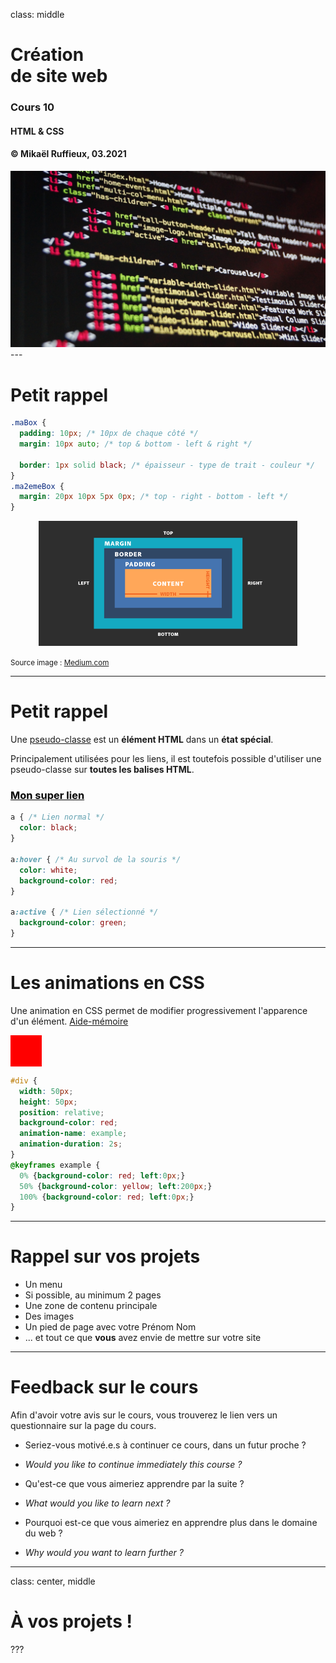 class: middle

<h1>Création <br/>de <span class="secondary-color">site web<span></h1>

### Cours 10

#### HTML & CSS

#### &copy; Mikaël Ruffieux, 03.2021

<img class="first-slide-image" src="../sources_cours/img/first_slide.jpg">
---

# Petit <span class="secondary-color">rappel</span>

```css
.maBox { 
  padding: 10px; /* 10px de chaque côté */ 
  margin: 10px auto; /* top & bottom - left & right */

  border: 1px solid black; /* épaisseur - type de trait - couleur */
}
.ma2emeBox {
  margin: 20px 10px 5px 0px; /* top - right - bottom - left */
}
```
<div style="text-align: center">
  <img style="max-height: 200px; width: auto;" src="../sources_cours/img/cours9_margin-padding.png" />
</div>

<small>Source image : <a href="https://miro.medium.com/max/725/1*FqGQIGmGdW5EetfS3HFkvA.png" target="_blank">Medium.com</a></small>

---

# Petit <span class="secondary-color">rappel</span>

Une [pseudo-classe](https://github.com/futurekids-io/6.011-creation-de-site-web-2.0/tree/main/aide-memoire/css#s%C3%A9lecteurs) est un **élément HTML** dans un **état spécial**.

Principalement utilisées pour les liens, il est toutefois possible d'utiliser une pseudo-classe sur **toutes les balises HTML**.

<style>
#lien { color: black; padding: 0px; margin: 0px;}

#lien:hover {color: white;background-color: red;}

#lien:active {background-color: green;}
</style>

<a href="#5" id="lien" ><h3>Mon super lien</h3></a>

```css
a { /* Lien normal */
  color: black;
}

a:hover { /* Au survol de la souris */
  color: white;
  background-color: red;
}

a:active { /* Lien sélectionné */
  background-color: green;
}
```

---
# Les <span class="secondary-color">animations</span> en CSS

Une animation en CSS permet de modifier progressivement l'apparence d'un élément. [Aide-mémoire](https://github.com/futurekids-io/6.011-creation-de-site-web-2.0/tree/main/aide-memoire/css#animations)

<div id="div"></div>
<style>
#div {
width: 50px;
height: 50px;
position: relative;
background-color: red;
animation-name: example;
animation-duration: 2s;
}
@keyframes example {
0% {background-color: red; left:0px;}
50% {background-color: yellow; left:200px;}
100% {background-color: red; left:0px;}
}
</style>

```css
#div {
  width: 50px;
  height: 50px;
  position: relative;
  background-color: red;
  animation-name: example;
  animation-duration: 2s;
}
@keyframes example {
  0% {background-color: red; left:0px;}
  50% {background-color: yellow; left:200px;}
  100% {background-color: red; left:0px;}
}

```

---

# Rappel sur <span class="secondary-color">vos projets</span>

- Un menu
- Si possible, au minimum 2 pages
- Une zone de contenu principale
- Des images
- Un pied de page avec votre Prénom Nom
- ... et tout ce que **vous** avez envie de mettre sur votre site 

---

# Feedback sur le <span class="secondary-color">cours</span>

Afin d'avoir votre avis sur le cours, vous trouverez le lien vers un questionnaire sur la page du cours.

- Seriez-vous motivé.e.s à continuer ce cours, dans un futur proche ?
- *Would you like to continue immediately this course ?*

- Qu'est-ce que vous aimeriez apprendre par la suite ?
- *What would you like to learn next ?*

- Pourquoi est-ce que vous aimeriez en apprendre plus dans le domaine du web ?
- *Why would you want to learn further ?*

---
class: center, middle

<h1 class="secondary-color">À vos projets ! </h1>


???

<!-- ################ Fin de la présentation ################### -->